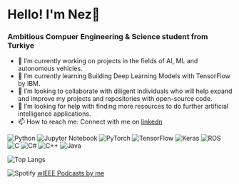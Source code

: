 # Hello! I'm Nez💖
### Ambitious Compuer Engineering & Science student from Turkiye

- 🔭 I’m currently working on projects in the fields of AI, ML and autonomous vehicles.
- 🌱 I’m currently learning Building Deep Learning Models with TensorFlow by IBM.
- 👯 I’m looking to collaborate with diligent individuals who will help expand and improve my projects and repositories with open-source code.
- 🤔 I’m looking for help with finding more resources to do further artificial intelligence applications.
- 📫 How to reach me: Connect with me on [linkedn](https://www.linkedin.com/in/nezahat-korkmaz/)


![Python](https://img.shields.io/badge/python-3670A0?style=for-the-badge&logo=python&logoColor=ffdd54)
![Jupyter Notebook](https://img.shields.io/badge/jupyter-%23FA0F00.svg?style=for-the-badge&logo=jupyter&logoColor=white)
![PyTorch](https://img.shields.io/badge/PyTorch-%23EE4C2C.svg?style=for-the-badge&logo=PyTorch&logoColor=white)
![TensorFlow](https://img.shields.io/badge/TensorFlow-%23FF6F00.svg?style=for-the-badge&logo=TensorFlow&logoColor=white)
![Keras](https://img.shields.io/badge/Keras-%23D00000.svg?style=for-the-badge&logo=Keras&logoColor=white)
![ROS](https://img.shields.io/badge/ros-%230A0FF9.svg?style=for-the-badge&logo=ros&logoColor=white)
![C](https://img.shields.io/badge/c-%2300599C.svg?style=for-the-badge&logo=c&logoColor=white)
![C#](https://img.shields.io/badge/c%23-%23239120.svg?style=for-the-badge&logo=c-sharp&logoColor=white)
![C++](https://img.shields.io/badge/c++-%2300599C.svg?style=for-the-badge&logo=c%2B%2B&logoColor=white)
![Java](https://img.shields.io/badge/java-%23ED8B00.svg?style=for-the-badge&logo=openjdk&logoColor=white)

![Top Langs](https://github-readme-stats.vercel.app/api/top-langs/?username=nezahatkorkmaz&layout=compact)

![Spotify](https://img.shields.io/badge/Spotify-1ED760?style=for-the-badge&logo=spotify&logoColor=white) [wIEEE Podcasts by me](https://open.spotify.com/show/0t9Ko8F0ylb0Z3J8vV2zGp)

<!--
**nezahatkorkmaz/nezahatkorkmaz** is a ✨ _special_ ✨ repository because its `README.md` (this file) appears on your GitHub profile.

Here are some ideas to get you started:

- 🔭 I’m currently working on ...
- 🌱 I’m currently learning ...
- 👯 I’m looking to collaborate on ...
- 🤔 I’m looking for help with ...
- 💬 Ask me about ...
- 📫 How to reach me: ...
- 😄 Pronouns: ...
- ⚡ Fun fact: ...
-->
